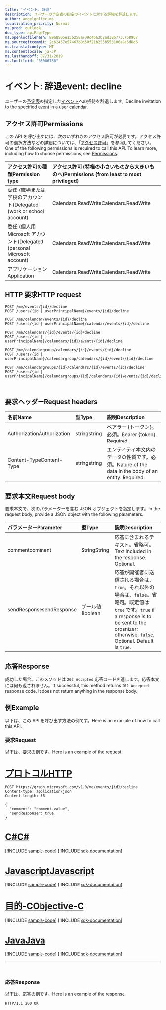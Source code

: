 ```yaml
---
title: 'イベント: 辞退'
description: ユーザーの予定表の指定のイベントに対する詳細を辞退します。
author: angelgolfer-ms
localization_priority: Normal
ms.prod: outlook
doc_type: apiPageType
ms.openlocfilehash: 89a8505e15b258a709c46a2b2ad3867733758967
ms.sourcegitcommit: 2c62457e57467b8d50f21b255b553106a9a5d8d6
ms.translationtype: MT
ms.contentlocale: ja-JP
ms.lasthandoff: 07/31/2019
ms.locfileid: "36006788"
---
```

# <a name="event-decline"></a><span data-ttu-id="04bfc-103">イベント: 辞退</span><span class="sxs-lookup"><span data-stu-id="04bfc-103">event: decline</span></span>

<span data-ttu-id="04bfc-104">ユーザーの[予定表](../resources/calendar.md)の指定した[イベント](../resources/event.md)への招待を辞退します。</span><span class="sxs-lookup"><span data-stu-id="04bfc-104">Decline invitation to the specified [event](../resources/event.md) in a user [calendar](../resources/calendar.md).</span></span>

## <a name="permissions"></a><span data-ttu-id="04bfc-105">アクセス許可</span><span class="sxs-lookup"><span data-stu-id="04bfc-105">Permissions</span></span>

<span data-ttu-id="04bfc-p101">この API を呼び出すには、次のいずれかのアクセス許可が必要です。アクセス許可の選択方法などの詳細については、「[アクセス許可](/graph/permissions-reference)」を参照してください。</span><span class="sxs-lookup"><span data-stu-id="04bfc-p101">One of the following permissions is required to call this API. To learn more, including how to choose permissions, see [Permissions](/graph/permissions-reference).</span></span>

|<span data-ttu-id="04bfc-108">アクセス許可の種類</span><span class="sxs-lookup"><span data-stu-id="04bfc-108">Permission type</span></span>      | <span data-ttu-id="04bfc-109">アクセス許可 (特権の小さいものから大きいものへ)</span><span class="sxs-lookup"><span data-stu-id="04bfc-109">Permissions (from least to most privileged)</span></span>              |
|:--------------------|:---------------------------------------------------------|
|<span data-ttu-id="04bfc-110">委任 (職場または学校のアカウント)</span><span class="sxs-lookup"><span data-stu-id="04bfc-110">Delegated (work or school account)</span></span> | <span data-ttu-id="04bfc-111">Calendars.ReadWrite</span><span class="sxs-lookup"><span data-stu-id="04bfc-111">Calendars.ReadWrite</span></span>    |
|<span data-ttu-id="04bfc-112">委任 (個人用 Microsoft アカウント)</span><span class="sxs-lookup"><span data-stu-id="04bfc-112">Delegated (personal Microsoft account)</span></span> | <span data-ttu-id="04bfc-113">Calendars.ReadWrite</span><span class="sxs-lookup"><span data-stu-id="04bfc-113">Calendars.ReadWrite</span></span>    |
|<span data-ttu-id="04bfc-114">アプリケーション</span><span class="sxs-lookup"><span data-stu-id="04bfc-114">Application</span></span> | <span data-ttu-id="04bfc-115">Calendars.ReadWrite</span><span class="sxs-lookup"><span data-stu-id="04bfc-115">Calendars.ReadWrite</span></span> |

## <a name="http-request"></a><span data-ttu-id="04bfc-116">HTTP 要求</span><span class="sxs-lookup"><span data-stu-id="04bfc-116">HTTP request</span></span>

<!-- { "blockType": "ignored" } -->

```http
POST /me/events/{id}/decline
POST /users/{id | userPrincipalName}/events/{id}/decline

POST /me/calendar/events/{id}/decline
POST /users/{id | userPrincipalName}/calendar/events/{id}/decline

POST /me/calendars/{id}/events/{id}/decline
POST /users/{id | userPrincipalName}/calendars/{id}/events/{id}/decline

POST /me/calendargroup/calendars/{id}/events/{id}/decline
POST /users/{id | userPrincipalName}/calendargroup/calendars/{id}/events/{id}/decline

POST /me/calendargroups/{id}/calendars/{id}/events/{id}/decline
POST /users/{id | userPrincipalName}/calendargroups/{id}/calendars/{id}/events/{id}/decline
```

<br/>

## <a name="request-headers"></a><span data-ttu-id="04bfc-117">要求ヘッダー</span><span class="sxs-lookup"><span data-stu-id="04bfc-117">Request headers</span></span>

| <span data-ttu-id="04bfc-118">名前</span><span class="sxs-lookup"><span data-stu-id="04bfc-118">Name</span></span>       | <span data-ttu-id="04bfc-119">型</span><span class="sxs-lookup"><span data-stu-id="04bfc-119">Type</span></span> | <span data-ttu-id="04bfc-120">説明</span><span class="sxs-lookup"><span data-stu-id="04bfc-120">Description</span></span>|
|:---------------|:--------|:----------|
| <span data-ttu-id="04bfc-121">Authorization</span><span class="sxs-lookup"><span data-stu-id="04bfc-121">Authorization</span></span>  | <span data-ttu-id="04bfc-122">string</span><span class="sxs-lookup"><span data-stu-id="04bfc-122">string</span></span>  | <span data-ttu-id="04bfc-p102">ベアラー {トークン}。必須。</span><span class="sxs-lookup"><span data-stu-id="04bfc-p102">Bearer {token}. Required.</span></span> |
| <span data-ttu-id="04bfc-125">Content-Type</span><span class="sxs-lookup"><span data-stu-id="04bfc-125">Content-Type</span></span> | <span data-ttu-id="04bfc-126">string</span><span class="sxs-lookup"><span data-stu-id="04bfc-126">string</span></span>  | <span data-ttu-id="04bfc-p103">エンティティ本文内のデータの性質です。必須。</span><span class="sxs-lookup"><span data-stu-id="04bfc-p103">Nature of the data in the body of an entity. Required.</span></span> |

## <a name="request-body"></a><span data-ttu-id="04bfc-129">要求本文</span><span class="sxs-lookup"><span data-stu-id="04bfc-129">Request body</span></span>

<span data-ttu-id="04bfc-130">要求本文で、次のパラメーターを含む JSON オブジェクトを指定します。</span><span class="sxs-lookup"><span data-stu-id="04bfc-130">In the request body, provide a JSON object with the following parameters.</span></span>

| <span data-ttu-id="04bfc-131">パラメーター</span><span class="sxs-lookup"><span data-stu-id="04bfc-131">Parameter</span></span>    | <span data-ttu-id="04bfc-132">型</span><span class="sxs-lookup"><span data-stu-id="04bfc-132">Type</span></span>   |<span data-ttu-id="04bfc-133">説明</span><span class="sxs-lookup"><span data-stu-id="04bfc-133">Description</span></span>|
|:---------------|:--------|:----------|
|<span data-ttu-id="04bfc-134">comment</span><span class="sxs-lookup"><span data-stu-id="04bfc-134">comment</span></span>|<span data-ttu-id="04bfc-135">String</span><span class="sxs-lookup"><span data-stu-id="04bfc-135">String</span></span>|<span data-ttu-id="04bfc-p104">応答に含まれるテキスト。省略可。</span><span class="sxs-lookup"><span data-stu-id="04bfc-p104">Text included in the response. Optional.</span></span>|
|<span data-ttu-id="04bfc-138">sendResponse</span><span class="sxs-lookup"><span data-stu-id="04bfc-138">sendResponse</span></span>|<span data-ttu-id="04bfc-139">ブール値</span><span class="sxs-lookup"><span data-stu-id="04bfc-139">Boolean</span></span>|<span data-ttu-id="04bfc-p105">応答が開催者に送信される場合は、`true`。それ以外の場合は、`false`。省略可。既定値は `true` です。</span><span class="sxs-lookup"><span data-stu-id="04bfc-p105">`true` if a response is to be sent to the organizer; otherwise, `false`. Optional. Default is `true`.</span></span>|

## <a name="response"></a><span data-ttu-id="04bfc-143">応答</span><span class="sxs-lookup"><span data-stu-id="04bfc-143">Response</span></span>

<span data-ttu-id="04bfc-p106">成功した場合、このメソッドは `202 Accepted` 応答コードを返します。応答本文には何も返されません。</span><span class="sxs-lookup"><span data-stu-id="04bfc-p106">If successful, this method returns `202 Accepted` response code. It does not return anything in the response body.</span></span>

## <a name="example"></a><span data-ttu-id="04bfc-146">例</span><span class="sxs-lookup"><span data-stu-id="04bfc-146">Example</span></span>

<span data-ttu-id="04bfc-147">以下は、この API を呼び出す方法の例です。</span><span class="sxs-lookup"><span data-stu-id="04bfc-147">Here is an example of how to call this API.</span></span>

### <a name="request"></a><span data-ttu-id="04bfc-148">要求</span><span class="sxs-lookup"><span data-stu-id="04bfc-148">Request</span></span>

<span data-ttu-id="04bfc-149">以下は、要求の例です。</span><span class="sxs-lookup"><span data-stu-id="04bfc-149">Here is an example of the request.</span></span>


# <a name="httptabhttp"></a>[<span data-ttu-id="04bfc-150">プロトコル</span><span class="sxs-lookup"><span data-stu-id="04bfc-150">HTTP</span></span>](#tab/http)
<!-- {
  "blockType": "request",
  "name": "event_decline"
}-->

```http
POST https://graph.microsoft.com/v1.0/me/events/{id}/decline
Content-type: application/json
Content-length: 56

{
  "comment": "comment-value",
  "sendResponse": true
}
```
# <a name="ctabcsharp"></a>[<span data-ttu-id="04bfc-151">C#</span><span class="sxs-lookup"><span data-stu-id="04bfc-151">C#</span></span>](#tab/csharp)
[!INCLUDE [sample-code](../includes/snippets/csharp/event-decline-csharp-snippets.md)]
[!INCLUDE [sdk-documentation](../includes/snippets/snippets-sdk-documentation-link.md)]

# <a name="javascripttabjavascript"></a>[<span data-ttu-id="04bfc-152">Javascript</span><span class="sxs-lookup"><span data-stu-id="04bfc-152">Javascript</span></span>](#tab/javascript)
[!INCLUDE [sample-code](../includes/snippets/javascript/event-decline-javascript-snippets.md)]
[!INCLUDE [sdk-documentation](../includes/snippets/snippets-sdk-documentation-link.md)]

# <a name="objective-ctabobjc"></a>[<span data-ttu-id="04bfc-153">目的-C</span><span class="sxs-lookup"><span data-stu-id="04bfc-153">Objective-C</span></span>](#tab/objc)
[!INCLUDE [sample-code](../includes/snippets/objc/event-decline-objc-snippets.md)]
[!INCLUDE [sdk-documentation](../includes/snippets/snippets-sdk-documentation-link.md)]

# <a name="javatabjava"></a>[<span data-ttu-id="04bfc-154">Java</span><span class="sxs-lookup"><span data-stu-id="04bfc-154">Java</span></span>](#tab/java)
[!INCLUDE [sample-code](../includes/snippets/java/event-decline-java-snippets.md)]
[!INCLUDE [sdk-documentation](../includes/snippets/snippets-sdk-documentation-link.md)]

---


<br/>

### <a name="response"></a><span data-ttu-id="04bfc-155">応答</span><span class="sxs-lookup"><span data-stu-id="04bfc-155">Response</span></span>

<span data-ttu-id="04bfc-156">以下は、応答の例です。</span><span class="sxs-lookup"><span data-stu-id="04bfc-156">Here is an example of the response.</span></span>

<!-- {
  "blockType": "response",
  "truncated": true
} -->

```http
HTTP/1.1 200 OK
```

<br/>

<!-- uuid: 8fcb5dbc-d5aa-4681-8e31-b001d5168d79
2015-10-25 14:57:30 UTC -->
<!-- {
  "type": "#page.annotation",
  "description": "event: decline",
  "keywords": "",
  "section": "documentation",
  "tocPath": "",
  "suppressions": [
  ]
}-->
